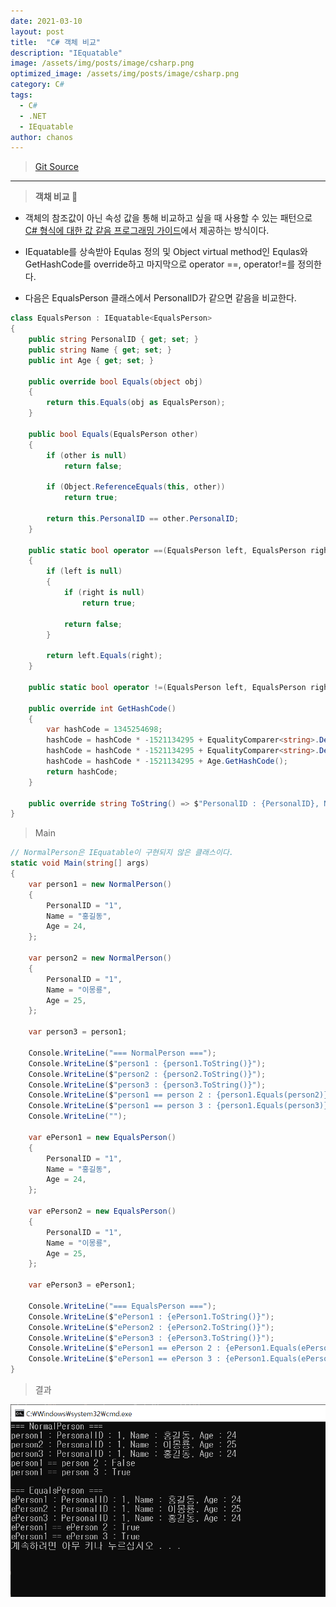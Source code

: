 ```yaml
---
date: 2021-03-10
layout: post
title:  "C# 객체 비교"
description: "IEquatable"
image: /assets/img/posts/image/csharp.png
optimized_image: /assets/img/posts/image/csharp.png
category: C#
tags:
  - C#
  - .NET
  - IEquatable
author: chanos
---
```

>[Git Source](https://github.com/chanos-dev/blogcode/tree/master/21-0310)

---

> <b> 객채 비교 </b> 🎰
 
- 객체의 참조값이 아닌 속성 값을 통해 비교하고 싶을 때 사용할 수 있는 패턴으로 [C# 형식에 대한 값 같음 프로그래밍 가이드](https://docs.microsoft.com/ko-kr/dotnet/csharp/programming-guide/statements-expressions-operators/how-to-define-value-equality-for-a-type)에서 제공하는 방식이다.  

- IEquatable<T>를 상속받아 Equlas<T> 정의 및 Object virtual method인 Equlas와 GetHashCode를 override하고 마지막으로 operator ==, operator!=를 정의한다.

- 다음은 EqualsPerson 클래스에서 PersonalID가 같으면 같음을 비교한다.

```c#
class EqualsPerson : IEquatable<EqualsPerson>
{
	public string PersonalID { get; set; }
	public string Name { get; set; }
	public int Age { get; set; }              

	public override bool Equals(object obj)
	{
		return this.Equals(obj as EqualsPerson);
	}

	public bool Equals(EqualsPerson other)
	{
		if (other is null)
			return false;

		if (Object.ReferenceEquals(this, other))
			return true;

		return this.PersonalID == other.PersonalID;
	}

	public static bool operator ==(EqualsPerson left, EqualsPerson right)
	{
		if (left is null)
		{
			if (right is null) 
				return true; 

			return false;
		}

		return left.Equals(right);
	}

	public static bool operator !=(EqualsPerson left, EqualsPerson right) => !(left == right);

	public override int GetHashCode()
	{
		var hashCode = 1345254698;
		hashCode = hashCode * -1521134295 + EqualityComparer<string>.Default.GetHashCode(PersonalID);
		hashCode = hashCode * -1521134295 + EqualityComparer<string>.Default.GetHashCode(Name);
		hashCode = hashCode * -1521134295 + Age.GetHashCode();
		return hashCode;
	}

	public override string ToString() => $"PersonalID : {PersonalID}, Name : {Name}, Age : {Age}";
}
```

> Main

```c#
// NormalPerson은 IEquatable이 구현되지 않은 클래스이다.
static void Main(string[] args)
{  
	var person1 = new NormalPerson()
	{
		PersonalID = "1",
		Name = "홍길동",
		Age = 24,
	};

	var person2 = new NormalPerson()
	{
		PersonalID = "1",
		Name = "이몽룡",
		Age = 25,
	}; 

	var person3 = person1;

	Console.WriteLine("=== NormalPerson ===");
	Console.WriteLine($"person1 : {person1.ToString()}");
	Console.WriteLine($"person2 : {person2.ToString()}");
	Console.WriteLine($"person3 : {person3.ToString()}");
	Console.WriteLine($"person1 == person 2 : {person1.Equals(person2)}");
	Console.WriteLine($"person1 == person 3 : {person1.Equals(person3)}");
	Console.WriteLine(""); 

	var ePerson1 = new EqualsPerson()
	{
		PersonalID = "1",
		Name = "홍길동",
		Age = 24,
	};

	var ePerson2 = new EqualsPerson()
	{
		PersonalID = "1",
		Name = "이몽룡",
		Age = 25,
	};

	var ePerson3 = ePerson1;

	Console.WriteLine("=== EqualsPerson ===");
	Console.WriteLine($"ePerson1 : {ePerson1.ToString()}");
	Console.WriteLine($"ePerson2 : {ePerson2.ToString()}");
	Console.WriteLine($"ePerson3 : {ePerson3.ToString()}");
	Console.WriteLine($"ePerson1 == ePerson 2 : {ePerson1.Equals(ePerson2)}");
	Console.WriteLine($"ePerson1 == ePerson 3 : {ePerson1.Equals(ePerson3)}"); 
}
```

> 결과

![equals](/assets/img/posts/2021-03-10/equals.png)